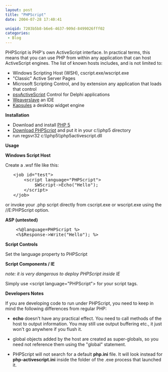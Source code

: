 ```yaml
---
layout: post
title: "PHPScript"
date: 2004-07-28 17:40:41

uniqid: 7203b5b8-b6e6-4637-909d-8499026fff02
categories: 
 - Blog
---
```

<p>PHPScript is PHP's own ActiveScript interface. In practical terms, this means that you can use PHP from within any application that can host ActiveScript engines.  The list of known hosts includes, and is not limited to:   </p>
<p><ul>
<li>Windows Scripting Host (WSH), cscript.exe/wscript.exe
 <li>&quot;Classic&quot; Active Server Pages
 <li>Microsoft Scripting Control, and by extension any application that loads that control
 <li><a href="http://users.chello.be/ws36637/#script">psvActiveScript</a> Control for Delphi applications
 <li><a href="http://www.weaverslave.ws">Weaverslave</a> an IDE
 <li><a href="http://kapsules.shellscape.org">Kapsules</a> a desktop widget engine
   </ul>
<p><b>Installation</b>   </p>
<p><ul>
<li>Download and install <a href="http://www.php.net/download.php#v5">PHP 5</a>
 <li><a href="http://snaps.php.net/win32/PECL_5_0/php5activescript.dll">Download PHPScript</a> and put it in your c:\\php5 directory
 <li>run
 regsvr32 c:\\php5\\php5activescript.dll   </ul>
<p><b>Usage</b>   </p>
<p><b>Windows Script Host</b>   </p>
<p>Create a .wsf file like this:   </p>
<pre>   &lt;job id=&quot;test&quot;&gt;
       &lt;script language=&quot;PHPScript&quot;&gt;
           $WScript-&gt;Echo(&quot;Hello&quot;);
       &lt;/script&gt;
   &lt;/job&gt;
</pre><p>or invoke your .php script directly from cscript.exe or wscript.exe using the //E:PHPScript option.   </p>
<p><b>ASP (untested)</b>   </p>
<pre>    &lt;%@language=PHPScript %&gt;
    &lt;%$Response-&gt;Write(&quot;Hello&quot;); %&gt;
</pre><p><b>Script Controls</b>   </p>
<p>Set the language property to PHPScript   </p>
<p><b>Script Components / IE</b>   </p>
<p><i>note: it is very dangerous to deploy PHPScript inside IE</i>   </p>
<p>Simply use &lt;script language=&quot;PHPScript&quot;&gt; for your script tags.   </p>
<p><b>Developers Notes</b>   </p>
<p>If you are developing code to run under PHPScript, you need to keep in mind the following differences from regular PHP:   </p>
<p><ul>
<li><b>echo</b> doesn't have any practical effect.  You need to call methods of the host to output information.  You may still use output buffering etc., it just won't go anywhere if you flush it.
   </ul>
<p><ul>
<li>global objects added by the host are created as super-globals, so you need not reference them using the &quot;global&quot; statement.
   </ul>
<p><ul>
<li>PHPScript will not search for a default <b>php.ini</b> file.  It will look instead for <b>php-activescript.ini</b> inside the folder of the .exe process that launched it.
   </ul>
